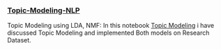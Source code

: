 ### [Topic-Modeling-NLP](https://github.com/rehanraza24/Topic-Modelling-NLP/blob/main/Topic%20Modeling%20LDA%20.ipynb)
Topic Modeling using LDA, NMF:
In this notebook [Topic Modeling](https://github.com/rehanraza24/Topic-Modelling-NLP/blob/main/Topic%20Modeling%20LDA%20.ipynb) i have discussed Topic Modeling and implemented Both models on Research Dataset.


